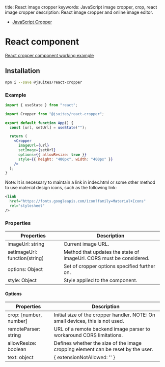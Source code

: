 title: React image cropper
keywords: JavaScript image cropper, crop, react image cropper
description: React image cropper and online image editor.

* [JavaScript Cropper](/docs/v4/image-cropper)

React component
===============

[React cropper component working example](https://codesandbox.io/s/cropper-mxrhl)

Installation
------------

```bash
npm i --save @jsuites/react-cropper
```

### Example

```jsx
import { useState } from "react";

import Cropper from "@jsuites/react-cropper";

export default function App() {
  const [url, setUrl] = useState("");

  return (
    <Cropper
      imageUrl={url}
      setImage={setUrl}
      options={{ allowResize: true }}
      style={{ height: "400px", width: "400px" }}
    />
  );
}
```

Note: It is necessary to maintain a link in index.html or some other method to use material design icons, such as the following link:

```xml
<link
  href="https://fonts.googleapis.com/icon?family=Material+Icons"
  rel="stylesheet"
/>
```

### Properties

| Properties | Description |
| --- | --- |
| imageUrl: string | Current image URL. |
| setImageUrl: function(string) | Method that updates the state of imageUrl. CORS must be considered. |
| options: Object | Set of cropper options specified further on. |
| style: Object | Style applied to the component. |

  

#### Options

| Properties | Description |
| --- | --- |
| crop: [number, number] | Initial size of the cropper handler. NOTE: On small devices, this is not used. |
| remoteParser: string | URL of a remote backend image parser to workaround CORS limitations. |
| allowResize: boolean | Defines whether the size of the image cropping element can be reset by the user. |
| text: object | { extensionNotAllowed: '' } |
